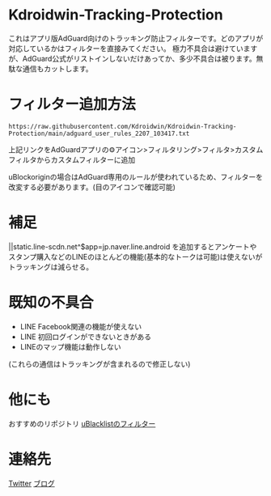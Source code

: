# Kdroidwin-Tracking-Protection
これはアプリ版AdGuard向けのトラッキング防止フィルターです。どのアプリが対応しているかはフィルターを直接みてください。
極力不具合は避けていますが、AdGuard公式がリストインしないだけあってか、多少不具合は被ります。無駄な通信もカットします。

# フィルター追加方法

```
https://raw.githubusercontent.com/Kdroidwin/Kdroidwin-Tracking-Protection/main/adguard_user_rules_2207_103417.txt
```
上記リンクをAdGuardアプリの⚙アイコン>フィルタリング>フィルタ>カスタムフィルタからカスタムフィルターに追加

uBlockoriginの場合はAdGuard専用のルールが使われているため、フィルターを改変する必要があります。(目のアイコンで確認可能)


# 補足


||static.line-scdn.net^$app=jp.naver.line.android
を追加するとアンケートやスタンプ購入などのLINEのほとんどの機能(基本的なトークは可能)は使えないがトラッキングは減らせる。


# 既知の不具合 
- LINE Facebook関連の機能が使えない
- LINE 初回ログインができないときがある
- LINEのマップ機能は動作しない

(これらの通信はトラッキングが含まれるので修正しない)

# 他にも
おすすめのリポジトリ
[uBlacklistのフィルター](https://github.com/Kdroidwin/uBlacklist-filter-by-kdroidwin?tab=readme-ov-file)

# 連絡先
[Twitter](https://x.com/Kdroidwin1)
[ブログ](kdroidwin.hatenablog.com)

